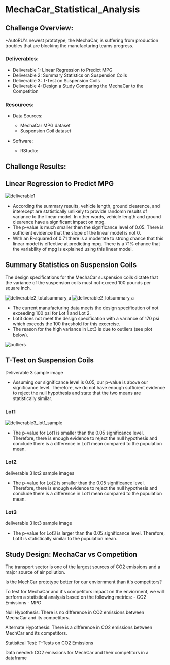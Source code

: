 # MechaCar_Statistical_Analysis

## Challenge Overview:
*AutoRU's newest prototype, the MechaCar, is suffering from production troubles that are blocking the manufacturing teams progress.

### Deliverables:
- Deliverable 1: Linear Regression to Predict MPG
- Deliverable 2: Summary Statistics on Suspension Coils
- Deliverable 3: T-Test on Suspension Coils
- Deliverable 4: Design a Study Comparing the MechaCar to the Competition


### Resources:
- Data Sources:
    - MechaCar MPG dataset
    - Suspension Coil dataset
    
- Software:
    - RStudio:

## Challenge Results:

## Linear Regression to Predict MPG

![deliverable1](https://user-images.githubusercontent.com/36451701/127780272-d3452b39-8b03-494b-b6da-593b47c1b247.png)

- According the summary results, vehicle length, ground clearence, and interecept are statistically unlikely to provide randomn results of variance to the linear model. In other words, vehicle length and ground clearence have a significant impact on mpg.
- The  p-value is much smaller then the significance level of 0.05. There is sufficient evidence that the slope of the linear model is not 0.
- With an R-squared of 0.71 there is a moderate to strong chance that this linear model is effective at predicting mpg. There is a 71% chance that the variability of mpg is explained using this linear model. 

## Summary Statistics on Suspension Coils

The design specifications for the MechaCar suspension coils dictate that the variance of the suspension coils must not exceed 100 pounds per square inch.

![deliverable2_totalsummary_a](https://user-images.githubusercontent.com/36451701/127780570-daa54624-99e3-4cbf-8ec3-8b25e481805f.png)
![deliverable2_lotsummary_a](https://user-images.githubusercontent.com/36451701/127780578-5413115e-36bf-4f4f-bb38-eebb7c565b92.png)


- The current manufacturing data meets the design specification of not exceeding 100 psi for Lot 1 and Lot 2.
- Lot3 does not meet the design specification with a variance of 170 psi which exceeds the 100 threshold for this excercise.
- The reason for the high variance in Lot3 is due to outliers (see plot below).

![outliers](https://user-images.githubusercontent.com/36451701/127780533-caed2e0f-4d56-4dc3-bba2-c5d95f778c8d.png)




## T-Test on Suspension Coils

Deliverable 3 sample image
- Assuming our significance level is 0.05, our p-value is above our significance level.  Therefore, we do not have enough sufficient evidence to reject the null hypothesis and state that the two means are statistically similar. 

### Lot1
![deliverable3_lot1_sample](https://user-images.githubusercontent.com/36451701/127780607-5714b9ac-bfde-43f4-80b6-2825a6abd5d0.png)


- The p-value for Lot1 is smaller than the 0.05 significance level.  Therefore, there is enough evidence to reject the null hypothesis and conclude there is a difference in Lot1 mean compared to the population mean. 

### Lot2

deliverable 3 lot2 sample images
- The p-value for Lot2 is smaller than the 0.05 significance level.  Therefore, there is enough evidence to reject the null hypothesis and conclude there is a difference in Lot1 mean compared to the population mean. 

### Lot3

deliverable 3 lot3 sample image
- The p-value for Lot3 is larger than the 0.05 significance level.  Therefore, Lot3 is statistically similar to the population mean.


## Study Design: MechaCar vs Competition

The transport sector is one of the largest sources of CO2 emissions and a major source of air pollution.

Is the MechCar prototype better for our enviornment than it's competitors?

To test for MechaCar and it's competitors impact on the enviorment, we will perform a statistical analysis based on the following metrics:
     - CO2 Emissions
     - MPG
     
Null Hypothesis: There is no difference in CO2 emissions between MechaCar and its competitors.

Alternate Hypothesis: There is a difference in CO2 emissions between MechCar and its competitors. 

Statisitcal Test: T-Tests on CO2 Emissions

Data needed: CO2 emissions for MechCar and their competitors in a dataframe
